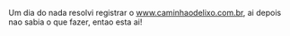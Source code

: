 Um dia do nada resolvi registrar o www.caminhaodelixo.com.br, ai depois nao sabia o que fazer, entao esta ai!
